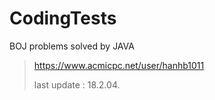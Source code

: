# CodingTests

BOJ problems solved by JAVA


> https://www.acmicpc.net/user/hanhb1011
>
> last update : 18.2.04.